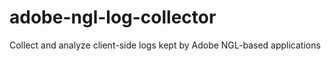 # adobe-ngl-log-collector
Collect and analyze client-side logs kept by Adobe NGL-based applications
